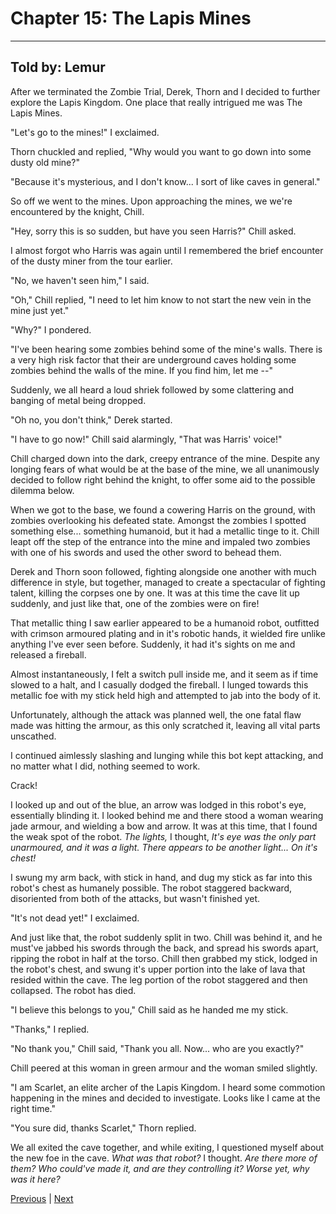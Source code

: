 # Chapter 15: The Lapis Mines
---

## Told by: Lemur

After we terminated the Zombie Trial, Derek, Thorn and I decided to further explore the Lapis Kingdom. One place that really intrigued me was The Lapis Mines.

"Let's go to the mines!" I exclaimed.

Thorn chuckled and replied, "Why would you want to go down into some dusty old mine?"

"Because it's mysterious, and I don't know... I sort of like caves in general."

So off we went to the mines. Upon approaching the mines, we we're encountered by the knight, Chill.

"Hey, sorry this is so sudden, but have you seen Harris?" Chill asked.

I almost forgot who Harris was again until I remembered the brief encounter of the dusty miner from the tour earlier.

"No, we haven't seen him," I said.

"Oh," Chill replied, "I need to let him know to not start the new vein in the mine just yet."

"Why?" I pondered.

"I've been hearing some zombies behind some of the mine's walls. There is a very high risk factor that their are underground caves holding some zombies behind the walls of the mine. If you find him, let me --"

Suddenly, we all heard a loud shriek followed by some clattering and banging of metal being dropped.

"Oh no, you don't think," Derek started.

"I have to go now!" Chill said alarmingly, "That was Harris' voice!"

Chill charged down into the dark, creepy entrance of the mine. Despite any longing fears of what would be at the base of the mine, we all unanimously decided to follow right behind the knight, to offer some aid to the possible dilemma below.

When we got to the base, we found a cowering Harris on the ground, with zombies overlooking his defeated state. Amongst the zombies I spotted something else... something humanoid, but it had a metallic tinge to it. Chill leapt off the step of the entrance into the mine and impaled two zombies with one of his swords and used the other sword to behead them.

Derek and Thorn soon followed, fighting alongside one another with much difference in style, but together, managed to create a spectacular of fighting talent, killing the corpses one by one. It was at this time the cave lit up suddenly, and just like that, one of the zombies were on fire!

That metallic thing I saw earlier appeared to be a humanoid robot, outfitted with crimson armoured plating and in it's robotic hands, it wielded fire unlike anything I've ever seen before. Suddenly, it had it's sights on me and released a fireball.

Almost instantaneously, I felt a switch pull inside me, and it seem as if time slowed to a halt, and I casually dodged the fireball. I lunged towards this metallic foe with my stick held high and attempted to jab into the body of it.

Unfortunately, although the attack was planned well, the one fatal flaw made was hitting the armour, as this only scratched it, leaving all vital parts unscathed.

I continued aimlessly slashing and lunging while this bot kept attacking, and no matter what I did, nothing seemed to work.

Crack!

I looked up and out of the blue, an arrow was lodged in this robot's eye, essentially blinding it. I looked behind me and there stood a woman wearing jade armour, and wielding a bow and arrow. It was at this time, that I found the weak spot of the robot. *The lights,* I thought, *It's eye was the only part unarmoured, and it was a light. There appears to be another light... On it's chest!*

I swung my arm back, with stick in hand, and dug my stick as far into this robot's chest as humanely possible. The robot staggered backward, disoriented from both of the attacks, but wasn't finished yet.

"It's not dead yet!" I exclaimed.

And just like that, the robot suddenly split in two. Chill was behind it, and he must've jabbed his swords through the back, and spread his swords apart, ripping the robot in half at the torso. Chill then grabbed my stick, lodged in the robot's chest, and swung it's upper portion into the lake of lava that resided within the cave. The leg portion of the robot staggered and then collapsed. The robot has died.

"I believe this belongs to you," Chill said as he handed me my stick.

"Thanks," I replied.

"No thank you," Chill said, "Thank you all. Now... who are you exactly?"

Chill peered at this woman in green armour and the woman smiled slightly.

"I am Scarlet, an elite archer of the Lapis Kingdom. I heard some commotion happening in the mines and decided to investigate. Looks like I came at the right time."

"You sure did, thanks Scarlet," Thorn replied.

We all exited the cave together, and while exiting, I questioned myself about the new foe in the cave. *What was that robot?* I thought. *Are there more of them? Who could've made it, and are they controlling it? Worse yet, why was it here?*




[Previous](https://lemurkolachnik.github.io/Legend-of-Lemur/pages/book_1_chapters/14_5) | [Next](https://lemurkolachnik.github.io/Legend-of-Lemur/pages/book_1_chapters/16)


